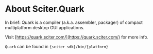 # About Sciter.Quark

In brief: Quark is a compiler (a.k.a. assembler, packager) of compact multiplatform desktop GUI applications.

Visit [https://quark.sciter.com/](https://quark.sciter.com/) for more info.

`Quark` can be found in `{sciter sdk}/bin/{platform}`
